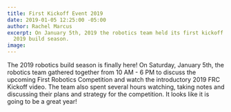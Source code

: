 ```yaml
---
title: First Kickoff Event 2019
date: 2019-01-05 12:25:00 -05:00
author: Rachel Marcus
excerpt: On January 5th, 2019 the robotics team held its first kickoff event for the
  2019 build season.
image: 
---
```


The 2019 robotics build season is finally here! On Saturday, January 5th, the robotics team gathered together from 10 AM - 6 PM to discuss the upcoming First Robotics Competition and watch the introductory 2019 FRC Kickoff video. The team also spent several hours watching, taking notes and discussing their plans and strategy for the competition. It looks like it is going to be a great year!